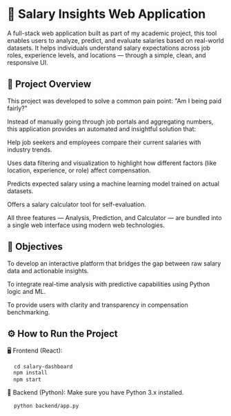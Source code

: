 # **💼 Salary Insights Web Application**

A full-stack web application built as part of my academic project, this tool enables users to analyze, predict, and evaluate salaries based on real-world datasets. It helps individuals understand salary expectations across job roles, experience levels, and locations — through a simple, clean, and responsive UI.

## **📌 Project Overview**
This project was developed to solve a common pain point: "Am I being paid fairly?"

Instead of manually going through job portals and aggregating numbers, this application provides an automated and insightful solution that:

Help job seekers and employees compare their current salaries with industry trends.

Uses data filtering and visualization to highlight how different factors (like location, experience, or role) affect compensation.

Predicts expected salary using a machine learning model trained on actual datasets.

Offers a salary calculator tool for self-evaluation.

All three features — Analysis, Prediction, and Calculator — are bundled into a single web interface using modern web technologies.

## **🎯 Objectives**
To develop an interactive platform that bridges the gap between raw salary data and actionable insights.

To integrate real-time analysis with predictive capabilities using Python logic and ML.

To provide users with clarity and transparency in compensation benchmarking.

## **⚙️ How to Run the Project**

🖥️ Frontend (React): 
<pre> <code> cd salary-dashboard
  npm install
  npm start  </code> </pre>

🐍 Backend (Python): 
Make sure you have Python 3.x installed.
<pre> <code> python backend/app.py  </code> </pre>
